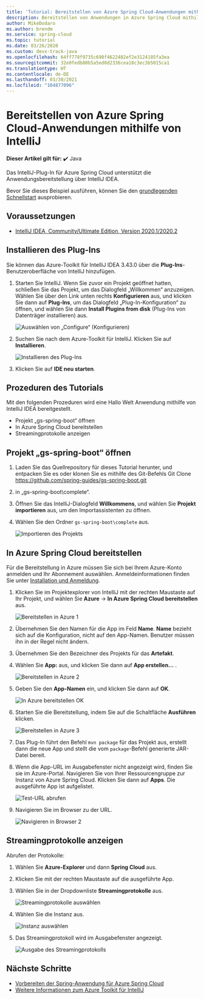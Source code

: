 ```yaml
---
title: 'Tutorial: Bereitstellen von Azure Spring Cloud-Anwendungen mithilfe von IntelliJ'
description: Bereitstellen von Anwendungen in Azure Spring Cloud mithilfe von IntelliJ
author: MikeDodaro
ms.author: brendm
ms.service: spring-cloud
ms.topic: tutorial
ms.date: 03/26/2020
ms.custom: devx-track-java
ms.openlocfilehash: 64ff778f9735c690f4622402ef2e3124185fa3ea
ms.sourcegitcommit: 32e0fedb80b5a5ed0d2336cea18c3ec3b5015ca1
ms.translationtype: HT
ms.contentlocale: de-DE
ms.lasthandoff: 03/30/2021
ms.locfileid: "104877096"
---
```

# <a name="use-intellij-to-deploy-azure-spring-cloud-applications"></a>Bereitstellen von Azure Spring Cloud-Anwendungen mithilfe von IntelliJ

**Dieser Artikel gilt für:** ✔️ Java

Das IntelliJ-Plug-In für Azure Spring Cloud unterstützt die Anwendungsbereitstellung über IntelliJ IDEA.  

Bevor Sie dieses Beispiel ausführen, können Sie den [grundlegenden Schnellstart](spring-cloud-quickstart.md) ausprobieren.

## <a name="prerequisites"></a>Voraussetzungen
* [IntelliJ IDEA, Community/Ultimate Edition, Version 2020.1/2020.2](https://www.jetbrains.com/idea/download/#section=windows)

## <a name="install-the-plug-in"></a>Installieren des Plug-Ins
Sie können das Azure-Toolkit für IntelliJ IDEA 3.43.0 über die **Plug-Ins**-Benutzeroberfläche von IntelliJ hinzufügen.

1. Starten Sie IntelliJ.  Wenn Sie zuvor ein Projekt geöffnet hatten, schließen Sie das Projekt, um das Dialogfeld „Willkommen“ anzuzeigen. Wählen Sie über den Link unten rechts **Konfigurieren** aus, und klicken Sie dann auf **Plug-Ins**, um das Dialogfeld „Plug-In-Konfiguration“ zu öffnen, und wählen Sie dann **Install Plugins from disk** (Plug-Ins von Datenträger installieren) aus.

    ![Auswählen von „Configure“ (Konfigurieren)](media/spring-cloud-intellij-howto/configure-plugin-1.png)

1. Suchen Sie nach dem Azure-Toolkit für IntelliJ.  Klicken Sie auf **Installieren**.

    ![Installieren des Plug-Ins](media/spring-cloud-intellij-howto/install-plugin.png)

1. Klicken Sie auf **IDE neu starten**.

## <a name="tutorial-procedures"></a>Prozeduren des Tutorials
Mit den folgenden Prozeduren wird eine Hallo Welt Anwendung mithilfe von IntelliJ IDEA bereitgestellt.

* Projekt „gs-spring-boot“ öffnen
* In Azure Spring Cloud bereitstellen
* Streamingprotokolle anzeigen

## <a name="open-gs-spring-boot-project"></a>Projekt „gs-spring-boot“ öffnen

1. Laden Sie das Quellrepository für dieses Tutorial herunter, und entpacken Sie es oder klonen Sie es mithilfe des Git-Befehls Git Clone https://github.com/spring-guides/gs-spring-boot.git 
1. in „gs-spring-boot\complete“.
1. Öffnen Sie das IntelliJ-Dialogfeld **Willkommens**, und wählen Sie **Projekt importieren** aus, um den Importassistenten zu öffnen.
1. Wählen Sie den Ordner `gs-spring-boot\complete` aus.

    ![Importieren des Projekts](media/spring-cloud-intellij-howto/import-project-1.png)

## <a name="deploy-to-azure-spring-cloud"></a>In Azure Spring Cloud bereitstellen
Für die Bereitstellung in Azure müssen Sie sich bei Ihrem Azure-Konto anmelden und Ihr Abonnement auswählen.  Anmeldeinformationen finden Sie unter [Installation und Anmeldung](/azure/developer/java/toolkit-for-intellij/create-hello-world-web-app#installation-and-sign-in).

1. Klicken Sie im Projektexplorer von IntelliJ mit der rechten Maustaste auf Ihr Projekt, und wählen Sie **Azure** -> **In Azure Spring Cloud bereitstellen** aus.

    ![Bereitstellen in Azure 1](media/spring-cloud-intellij-howto/deploy-to-azure-1.png)

1. Übernehmen Sie den Namen für die App im Feld **Name**. **Name** bezieht sich auf die Konfiguration, nicht auf den App-Namen. Benutzer müssen ihn in der Regel nicht ändern.
1. Übernehmen Sie den Bezeichner des Projekts für das **Artefakt**.
1. Wählen Sie **App:** aus, und klicken Sie dann auf **App erstellen…** .

    ![Bereitstellen in Azure 2](media/spring-cloud-intellij-howto/deploy-to-azure-2.png)

1. Geben Sie den **App-Namen** ein, und klicken Sie dann auf **OK**.

    ![In Azure bereitstellen OK](media/spring-cloud-intellij-howto/deploy-to-azure-2a.png)

1. Starten Sie die Bereitstellung, indem Sie auf die Schaltfläche **Ausführen** klicken. 

    ![Bereitstellen in Azure 3](media/spring-cloud-intellij-howto/deploy-to-azure-3.png)

1. Das Plug-In führt den Befehl `mvn package` für das Projekt aus, erstellt dann die neue App und stellt die vom `package`-Befehl generierte JAR-Datei bereit.

1. Wenn die App-URL im Ausgabefenster nicht angezeigt wird, finden Sie sie im Azure-Portal. Navigieren Sie von Ihrer Ressourcengruppe zur Instanz von Azure Spring Cloud.  Klicken Sie dann auf **Apps**.  Die ausgeführte App ist aufgelistet.

    ![Test-URL abrufen](media/spring-cloud-intellij-howto/get-test-url.png)

1. Navigieren Sie im Browser zu der URL.

    ![Navigieren in Browser 2](media/spring-cloud-intellij-howto/navigate-in-browser-2.png)

## <a name="show-streaming-logs"></a>Streamingprotokolle anzeigen
Abrufen der Protokolle:
1. Wählen Sie **Azure-Explorer** und dann **Spring Cloud** aus.
1. Klicken Sie mit der rechten Maustaste auf die ausgeführte App.
1. Wählen Sie in der Dropdownliste **Streamingprotokolle** aus.

    ![Streamingprotokolle auswählen](media/spring-cloud-intellij-howto/streaming-logs.png)

1. Wählen Sie die Instanz aus.

    ![Instanz auswählen](media/spring-cloud-intellij-howto/select-instance.png)

1. Das Streamingprotokoll wird im Ausgabefenster angezeigt.

    ![Ausgabe des Streamingprotokolls](media/spring-cloud-intellij-howto/streaming-log-output.png)

## <a name="next-steps"></a>Nächste Schritte
* [Vorbereiten der Spring-Anwendung für Azure Spring Cloud](how-to-prepare-app-deployment.md)
* [Weitere Informationen zum Azure Toolkit für IntelliJ](/azure/developer/java/toolkit-for-intellij/)
